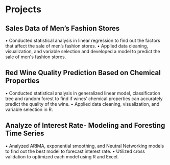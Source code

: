 # Projects

## Sales Data of Men’s Fashion Stores
• Conducted statistical analysis in linear regression to find out the factors that affect the sale of men’s fashion stores. 
• Applied data cleaning, visualization, and variable selection and developed a model to predict the sale of men's fashion stores. 

## Red Wine Quality Prediction Based on Chemical Properties
• Conducted statistical analysis in generalized linear model, classification tree and random forest to find if wines’ chemical properties can accurately predict the quality of the wine. 
• Applied data cleaning, visualization, and variable selection in R.

## Analyze of Interest Rate- Modeling and Foresting Time Series
• Analyzed ARIMA, exponential smoothing, and Neutral Networking models to find out the best model to forecast interest rate. 
• Utilized cross validation to optimized each model using R and Excel.
